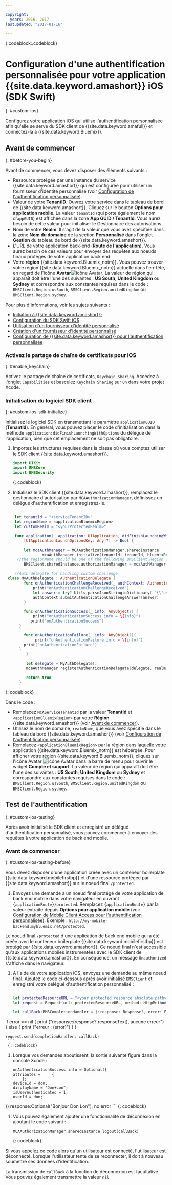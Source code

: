 ```yaml
---

copyright:
  years: 2016, 2017
lastupdated: "2017-01-16"

---
```


{:codeblock:.codeblock}


# Configuration d'une authentification personnalisée pour votre application {{site.data.keyword.amashort}} iOS (SDK Swift)
{: #custom-ios}

Configurez votre application iOS qui utilise l'authentification personnalisée afin qu'elle se serve du SDK client de {{site.data.keyword.amafull}} et connectez-la à {{site.data.keyword.Bluemix}}.  


## Avant de commencer
{: #before-you-begin}

Avant de commencer, vous devez disposer des éléments suivants :

* Ressource protégée par une instance du service {{site.data.keyword.amashort}} qui est configurée pour utiliser un fournisseur d'identité personnalisé (voir [Configuration de l'authentification personnalisée](custom-auth-config-mca.html)).  
* Valeur de votre **TenantID**. Ouvrez votre service dans le tableau de bord de {{site.data.keyword.amashort}}. Cliquez sur le bouton **Options pour application mobile**. La valeur `tenantId` (qui porte également le nom d'`appGUID`) est affichée dans la zone **App GUID / TenantId**. Vous aurez besoin de cette valeur pour initialiser le Gestionnaire des autorisations.
* Nom de votre **Realm**. Il s'agit de la valeur que vous avez spécifiée dans la zone **Nom du domaine** de la section **Personnalisé** dans l'onglet **Gestion** du tableau de bord de {{site.data.keyword.amashort}}.
* L'URL de votre application back-end (**Route de l'application**). Vous aurez besoin de ces valeurs pour envoyer des requêtes aux noeuds finaux protégés de votre application back end.
* Votre **région** {{site.data.keyword.Bluemix_notm}}. Vous pouvez trouver votre région {{site.data.keyword.Bluemix_notm}} actuelle dans l'en-tête, en regard de l'icône **Avatar**![icône Avatar](images/face.jpg "icône Avatar"). La valeur de région qui apparaît doit être l'une des suivantes : **US South**, **United Kingdom** ou **Sydney** et correspondre aux constantes requises dans le code : `BMSClient.Region.usSouth`, `BMSClient.Region.unitedKingdom` ou `BMSClient.Region.sydney`.

Pour plus d'informations, voir les sujets suivants :
 * [Initiation à {{site.data.keyword.amashort}}](index.html)
 * [Configuration du SDK Swift iOS](getting-started-ios-swift-sdk.html)
 * [Utilisation d'un fournisseur d'identité personnalisé](custom-auth.html)
 * [Création d'un fournisseur d'identité personnalisé](custom-auth-identity-provider.html)
 * [Configuration de {{site.data.keyword.amashort}} pour l'authentification personnalisée](custom-auth-config-mca.html)

### Activez le partage de chaîne de certificats pour iOS
{: #enable_keychain}

Activez le partage de chaîne de certificats, `Keychain Sharing`. Accédez à l'onglet `Capabilities` et basculez `Keychain Sharing` sur `On` dans votre projet Xcode.


### Initialisation du logiciel SDK client
{: #custom-ios-sdk-initialize}

Initialisez le logiciel SDK en transmettant le paramètre `applicationGUID` (**TenantId**). En général, vous pouvez placer le code d'initialisation dans la méthode `application:didFinishLaunchingWithOptions` du délégué de l'application, bien que cet emplacement ne soit pas obligatoire.

1. Importez les structures requises dans la classe où vous comptez utiliser le SDK client {{site.data.keyword.amashort}}.

	```Swift
	import UIKit
	import BMSCore
	import BMSSecurity
	```
	{: codeblock}

1. Initialisez le SDK client {{site.data.keyword.amashort}}, remplacez le gestionnaire d'autorisation par `MCAAuthorizationManager`, définissez un délégué d'authentification et enregistrez-le.

```Swift

	let tenantId = "<serviceTenantID>"
	let regionName = <applicationBluemixRegion>
	let customRealm = "<yourProtectedRealm>"

	func application(_ application: UIApplication, didFinishLaunchingWithOptions launchOptions: 
		[UIApplicationLaunchOptionsKey: Any]?) -> Bool {

		let mcaAuthManager = MCAAuthorizationManager.sharedInstance
	    		mcaAuthManager.initialize(tenantId: tenantId, bluemixRegion: regionName)
	 //the regionName should be one of the following BMSClient.Region constants: BMSClient.Region.usSouth, BMSClient.Region.unitedKingdom, or BMSClient.Region.sydney   
		BMSClient.sharedInstance.authorizationManager = mcaAuthManager

	//Auth delegate for handling custom challenge
 class MyAuthDelegate : AuthenticationDelegate {
		func onAuthenticationChallengeReceived(_ authContext: AuthenticationContext, challenge: AnyObject){
		    print("onAuthenticationChallengeReceived")
		    let answer = try? Utils.parseJsonStringtoDictionary( "{\"userName\":\"" + "test" + "\",\"password\":\"" + "test" + "\"}")
			authContext.submitAuthenticationChallengeAnswer(answer)
		}

		func onAuthenticationSuccess(_ info: AnyObject?) {
		    print("onAuthenticationSuccess info = \(info)")
           print("onAuthenticationSuccess")
      }

		func onAuthenticationFailure(_ info: AnyObject?){
		     print("onAuthenticationFailure info = \(info)")
        print("onAuthenticationFailure")
      }
	     }

	     let delegate = MyAuthDelegate()
	     mcaAuthManager.registerAuthenticationDelegate(delegate, realm: customRealm)

	     return true
      }


```
{: codeblock}

Dans le code :
* Remplacez `MCAServiceTenantId` par la valeur **TenantId** et `<applicationBluemixRegion>` par votre **Région** {{site.data.keyword.amashort}} (voir [Avant de commencer](##before-you-begin)).
* Utilisez le nom de domaine, `realmName`, que vous avez spécifié dans le tableau de bord {{site.data.keyword.amashort}} (voir [Configuration de l'authentification personnalisée](custom-auth-config-mca.html)).
* Remplacez `<applicationBluemixRegion>` par la région dans laquelle votre application {{site.data.keyword.Bluemix_notm}} est hébergée. Pour afficher votre région {{site.data.keyword.Bluemix_notm}}, cliquez sur l'icône Avatar ![icône Avatar](images/face.jpg "icône Avatar") dans la barre de menu pour ouvrir le widget **Compte et support**.  La valeur de région qui apparaît doit être l'une des suivantes : **US South**, **United Kingdom** ou **Sydney** et correspondre aux constantes requises dans le code : `BMSClient.Region.usSouth`, `BMSClient.Region.unitedKingdom` ou `BMSClient.Region.sydney`.


## Test de l'authentification
{: #custom-ios-testing}

Après avoir initialisé le SDK client et enregistré un délégué d'authentification personnalisé, vous pouvez commencer à envoyer des requêtes à votre application de back end mobile.

### Avant de commencer
{: #custom-ios-testing-before}

 Vous devez disposer d'une application créée avec un conteneur boilerplate {{site.data.keyword.mobilefirstbp}} et d'une ressource protégée par {{site.data.keyword.amashort}} sur le noeud final `/protected`.

1. Envoyez une demande à un noeud final protégé de votre application de back end mobile dans votre navigateur en ouvrant `{applicationRoute}/protected`. Remplacez `{applicationRoute}` par la valeur extraite depuis **Options pour application mobile** (voir [Configuration de Mobile Client Access pour l'authentification personnalisée](#custom-auth-ios-configmca)). Exemple : `http://my-mobile-backend.mybluemix.net/protected`.

 Le noeud final `/protected` d'une application de back end mobile qui a été créée avec le conteneur boilerplate {{site.data.keyword.mobilefirstbp}} est protégé par {{site.data.keyword.amashort}}. Ce noeud final n'est accessible qu'aux applications mobiles instrumentées avec le SDK client de {{site.data.keyword.amashort}}. En conséquence, un message `Unauthorized` s'affiche dans le navigateur.

1. A l'aide de votre application iOS, envoyez une demande au même noeud final. Ajoutez le code ci-dessous après avoir initialisé `BMSClient` et enregistré votre délégué d'authentification personnalisé :

    ```Swift

	let protectedResourceURL = "<your protected resource absolute path>"
	let request = Request(url: protectedResourceURL, method: HttpMethod.GET)

	let callBack:BMSCompletionHandler = {(response: Response?, error: Error?) in
 if error == nil {
	       print ("response:\(response?.responseText), aucune erreur")
  } else {
	       print ("erreur : \(error)")
  }
	}

	request.send(completionHandler: callBack)
     ```
     {: codeblock}

1. Lorsque vos demandes aboutissent, la sortie suivante figure dans la console Xcode :

	 ```
	 onAuthenticationSuccess info = Optional({
     attributes =     {
	     };
     deviceId = don;
     displayName = "Don+Lon";
     isUserAuthenticated = 1;
     userId = don;
 })
	 response:Optional("Bonjour Don Lon"), no error
	 ```
	 {: codeblock}

1. Vous pouvez également ajouter une fonctionnalité de déconnexion en ajoutant le code suivant :

	 ```
	 MCAAuthorizationManager.sharedInstance.logout(callBack)
	 ```
	 {: codeblock}

 Si vous appelez ce code alors qu'un utilisateur est connecté, l'utilisateur est déconnecté. Lorsque l'utilisateur tente de se reconnecter, il doit à nouveau soumettre ses données d'identification.

 La transmission de `callBack` à la fonction de déconnexion est facultative. Vous pouvez également transmettre la valeur `nil`.
